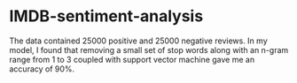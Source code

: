 # IMDB-sentiment-analysis

The data contained 25000 positive and 25000 negative reviews. In my model, I found that removing a small set of stop words along with an n-gram range from 1 to 3 coupled with support vector machine gave me an accuracy of 90%.
